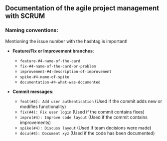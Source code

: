 ## Documentation of the agile project management with SCRUM

### Naming conventions:
Mentioning the issue number with the hashtag is important!

- **Feature/Fix or Improvement branches**:
  - ```feature-#4-name-of-the-card```
  - ```fix-#4-name-of-the-card-or-problem```
  - ```improvement-#4-description-of-improvement```
  - ```spike-#4-name-of-spike```
  - ```documentation-#4-what-was-documented```




- **Commit messages**:
  - ```feat(#4): Add user authentication``` (Used if the commit adds new or modifies functionality)
  - ```fix(#4): Fix user login``` (Used if the commit contains fixes)
  - ```impro(#4): Improve code layout``` (Used if the commit contains improvements)
  - ```spike(#4): Discuss layout``` (Used if team decisions were made)
  - ```docu(#4): Document xyz``` (Used if the code has been documented)
